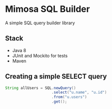 # Mimosa SQL Builder
A simple SQL query builder library

## Stack

* Java 8
* JUnit and Mockito for tests
* Maven

## Creating a simple SELECT query

```java
String allUsers = SQL.newQuery()
                     .select("u.name", "u.id")
                     .from("u.users")
                     .get();
                             
```
